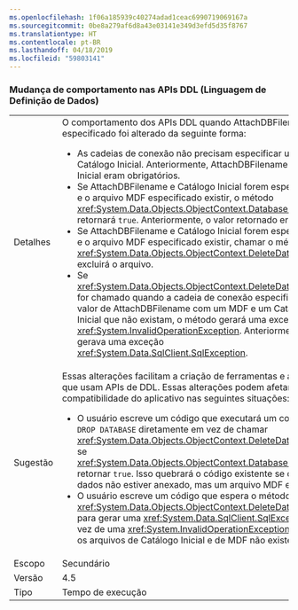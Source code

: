 ```yaml
---
ms.openlocfilehash: 1f06a185939c40274adad1ceac6990719069167a
ms.sourcegitcommit: 0be8a279af6d8a43e03141e349d3efd5d35f8767
ms.translationtype: HT
ms.contentlocale: pt-BR
ms.lasthandoff: 04/18/2019
ms.locfileid: "59803141"
---
```

### <a name="change-in-behavior-in-data-definition-language-ddl-apis"></a>Mudança de comportamento nas APIs DDL (Linguagem de Definição de Dados)

|   |   |
|---|---|
|Detalhes|O comportamento dos APIs DDL quando AttachDBFilename é especificado foi alterado da seguinte forma:<ul><li>As cadeias de conexão não precisam especificar um valor de Catálogo Inicial. Anteriormente, AttachDBFilename e Catálogo Inicial eram obrigatórios.</li><li>Se AttachDBFilename e Catálogo Inicial forem especificados e o arquivo MDF especificado existir, o método <xref:System.Data.Objects.ObjectContext.DatabaseExists%2A> retornará <code>true</code>. Anteriormente, o valor retornado era <code>false</code>.</li><li>Se AttachDBFilename e Catálogo Inicial forem especificados e o arquivo MDF especificado existir, chamar o método <xref:System.Data.Objects.ObjectContext.DeleteDatabase%2A> excluirá o arquivo.</li><li>Se <xref:System.Data.Objects.ObjectContext.DeleteDatabase%2A> for chamado quando a cadeia de conexão especificar um valor de AttachDBFilename com um MDF e um Catálogo Inicial que não existam, o método gerará uma exceção <xref:System.InvalidOperationException>. Anteriormente, ele gerava uma exceção <xref:System.Data.SqlClient.SqlException>.</li></ul>|
|Sugestão|Essas alterações facilitam a criação de ferramentas e aplicativos que usam APIs de DDL. Essas alterações podem afetar a compatibilidade do aplicativo nas seguintes situações:<ul><li>O usuário escreve um código que executará um comando <code>DROP DATABASE</code> diretamente em vez de chamar <xref:System.Data.Objects.ObjectContext.DeleteDatabase%2A> se <xref:System.Data.Objects.ObjectContext.DatabaseExists%2A> retornar <code>true</code>. Isso quebrará o código existente se o banco de dados não estiver anexado, mas um arquivo MDF existir.</li><li>O usuário escreve um código que espera o método <xref:System.Data.Objects.ObjectContext.DeleteDatabase%2A> para gerar uma <xref:System.Data.SqlClient.SqlException> em vez de uma <xref:System.InvalidOperationException> quando os arquivos de Catálogo Inicial e de MDF não existes.</li></ul>|
|Escopo|Secundário|
|Versão|4.5|
|Tipo|Tempo de execução|
